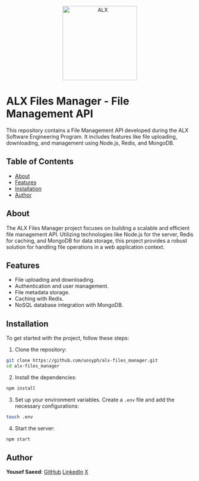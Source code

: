 <p align="center">
  <a href="https://www.alxafrica.com/">
    <img src="http://www.alxafrica.com/wp-content/uploads/2022/01/header-logo.png" width="200px" alt="ALX">
  </a>
</p>

# ALX Files Manager - File Management API

This repository contains a File Management API developed during the ALX Software Engineering Program.
It includes features like file uploading, downloading, and management using Node.js, Redis, and MongoDB.

## Table of Contents

-   [About](#about)
-   [Features](#features)
-   [Installation](#installation)
-   [Author](#author)

## About

The ALX Files Manager project focuses on building a scalable and efficient file management API.
Utilizing technologies like Node.js for the server, Redis for caching, and MongoDB for data storage, this project provides a robust solution for handling file operations in a web application context.

## Features

-   File uploading and downloading.
-   Authentication and user management.
-   File metadata storage.
-   Caching with Redis.
-   NoSQL database integration with MongoDB.

## Installation

To get started with the project, follow these steps:

1. Clone the repository:

```sh
git clone https://github.com/uosyph/alx-files_manager.git
cd alx-files_manager
```

2. Install the dependencies:

```sh
npm install
```

3. Set up your environment variables. Create a `.env` file and add the necessary configurations:

```sh
touch .env
```

4. Start the server:

```sh
npm start
```

## Author

**Yousef Saeed**:
[GitHub](https://github.com/uosyph)
[LinkedIn](https://linkedin.com/in/uosyph)
[X](https://twitter.com/uosyph)
